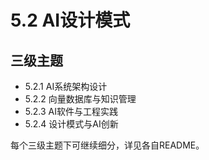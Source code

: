 # 5.2 AI设计模式

## 三级主题

- 5.2.1 AI系统架构设计
- 5.2.2 向量数据库与知识管理
- 5.2.3 AI软件与工程实践
- 5.2.4 设计模式与AI创新

每个三级主题下可继续细分，详见各自README。
